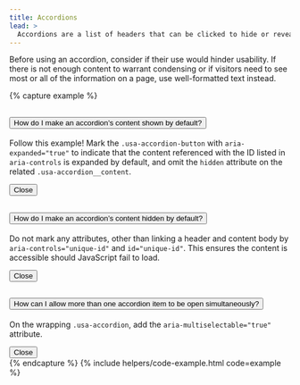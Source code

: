 ```yaml
---
title: Accordions
lead: >
  Accordions are a list of headers that can be clicked to hide or reveal additional content.
---
```


Before using an accordion, consider if their use would hinder usability. If there is not enough content to warrant condensing or if visitors need to see most or all of the information on a page, use well-formatted text instead.

{% capture example %}
<div class="usa-accordion usa-accordion--bordered" data-test="accordion">
  <!-- Use the accurate heading level to maintain the document outline -->
  <h2 class="usa-accordion__heading">
    <button class="usa-accordion-button" aria-expanded="true" aria-controls="unique-id-1">
      How do I make an accordion’s content shown by default?
    </button>
  </h2>
  <div id="unique-id-1" class="usa-accordion-container">
    <div class="usa-accordion__content usa-prose">
      <p>Follow this example! Mark the <code>.usa-accordion-button</code> with <code>aria-expanded="true"</code> to indicate that the content referenced with the ID listed in <code>aria-controls</code> is expanded by default, and omit the <code>hidden</code> attribute on the related <code>.usa-accordion__content</code>.</p>
    </div>
    <button class="usa-accordion-close-button">Close</button>
  </div>

  <h2 class="usa-accordion__heading">
    <button class="usa-accordion-button" aria-controls="unique-id-2">
      How do I make an accordion’s content hidden by default?
    </button>
  </h2>
  <div id="unique-id-2" class="usa-accordion-container">
    <div class="usa-accordion__content usa-prose">
      <p>Do not mark any attributes, other than linking a header and content body by <code>aria-controls="unique-id"</code> and <code>id="unique-id"</code>. This ensures the content is accessible should JavaScript fail to load.</p>
    </div>
    <button class="usa-accordion-close-button">Close</button>
  </div>

  <h2 class="usa-accordion__heading">
    <button class="usa-accordion-button" aria-controls="unique-id-3">
      How can I allow more than one accordion item to be open simultaneously?
    </button>
  </h2>
  <div id="unique-id-3" class="usa-accordion-container">
    <div class="usa-accordion__content usa-prose">
      <p>On the wrapping <code>.usa-accordion</code>, add the <code>aria-multiselectable="true"</code> attribute.</p>
    </div>
    <button class="usa-accordion-close-button">Close</button>
  </div>
</div>
{% endcapture %}
{% include helpers/code-example.html code=example %}